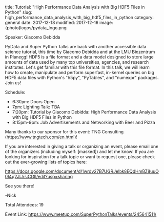 title: Tutorial: "High Performance Data Analysis with Big HDF5 Files in Python"
slug: high_performance_data_analysis_with_big_hdf5_files_in_python
category: general
date: 2017-12-18
modified: 2017-12-18
image: {photo}logos/pydata_logo.png

Speaker: Giacomo Debidda

PyData and Super Python Talks are back with another accessible data science tutorial, this time by Giacomo Debidda and at the LMU Biozentrum in Planegg! HDF5 is a file format and a data model designed to store large amounts of data used by many top universities, agencies, and research institutes. Let's get familiar with this file format. In this talk, we will learn how to create, manipulate and perform superfast, in-kernel queries on big HDF5 data files with Python's "h5py", "PyTables", and "numexpr" packages. Join us!

Schedule:

  - 6:30pm: Doors Open
  - 7pm: Lighting Talk: TBA
  - 7:20pm: Tutorial by Giacomo Debidda: High Performance Data Analysis with Big HDF5 Files in Python
  - 8:15pm-9pm: Job Advertisements and Networking with Beer and Pizza

Many thanks to our sponsor for this event: TNG Consulting (https://www.tngtech.com/en.html)!

If you are interested in giving a talk or organizing an event, please email one of the organizers (including myself: [masked]) and let me know! If you are looking for inspiration for a talk topic or want to request one, please check out the ever-growing lists of topics here:

https://docs.google.com/document/d/1wrdv27B7UGRJelbk8EQdHmBZ8uuO0I4q2JlJrsiCGlI/edit?usp=sharing

See you there!

-Nick

Total Attendees: 19

Event Link: https://www.meetup.com/SuperPythonTalks/events/245641511/
